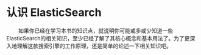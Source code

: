 # 认识 ElasticSearch
<div>&nbsp;&nbsp;&nbsp;&nbsp;&nbsp;&nbsp;&nbsp;&nbsp;如果你已经在学习本书的知识点，就说明你可能或多或少知道一些ElasticSearch的相关知识，至少已经了解了其核心概念和基本用法了。为了更深入地理解这款搜索引擎的工作原理，还是简单的论述一下相关知识吧。</div>
